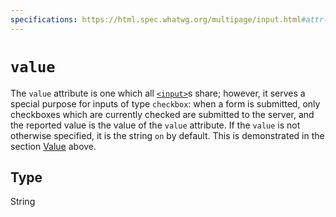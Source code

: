 ```yaml
---
specifications: https://html.spec.whatwg.org/multipage/input.html#attr-input-value
---
```

# `value`

The `value` attribute is one which all [`<input>`](/en-US/docs/Web/HTML/Element/input)s share; however, it serves a special purpose for inputs of type `checkbox`: when a form is submitted, only checkboxes which are currently checked are submitted to the server, and the reported value is the value of the `value` attribute. If the `value` is not otherwise specified, it is the string `on` by default. This is demonstrated in the section [Value](#Value) above.

## Type

String

